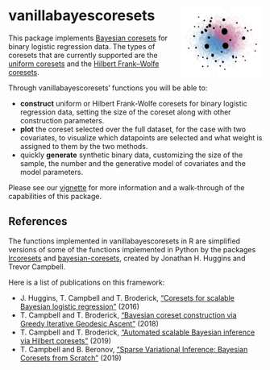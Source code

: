 
# vanillabayescoresets <img src='man/figures/logo.png' align="right" height="140" width="160">

This package implements [Bayesian
coresets](https://arxiv.org/abs/1710.05053) for binary logistic
regression data. The types of coresets that are currently supported are
the [uniform coresets](https://arxiv.org/abs/1605.06423) and the
[Hilbert Frank–Wolfe coresets](https://arxiv.org/abs/1710.05053).

Through vanillabayescoresets’ functions you will be able to:

  - **construct** uniform or Hilbert Frank-Wolfe coresets for binary
    logistic regression data, setting the size of the coreset along with
    other construction parameters.
  - **plot** the coreset selected over the full dataset, for the case
    with two covariates, to visualize which datapoints are selected and
    what weight is assigned to them by the two methods.
  - quickly **generate** synthetic binary data, customizing the size of
    the sample, the number and the generative model of covariates and
    the model parameters.

Please see our [vignette](vignettes/vanilla_bayesian_coresets.Rmd) for
more information and a walk-through of the capabilities of this package.

## References

The functions implemented in vanillabayescoresets in R are simplified
versions of some of the functions implemented in Python by the packages
[lrcoresets](https://bitbucket.org/jhhuggins/lrcoresets/src/master/coresets/)
and
[bayesian-coresets](https://github.com/trevorcampbell/bayesian-coresets),
created by Jonathan H. Huggins and Trevor Campbell.

Here is a list of publications on this framework:

  - J. Huggins, T. Campbell and T. Broderick, [“Coresets for scalable
    Bayesian logistic regression”](https://arxiv.org/abs/1710.05053)
    (2016)
  - T. Campbell and T. Broderick, [“Bayesian coreset construction via
    Greedy Iterative Geodesic Ascent”](https://arxiv.org/abs/1802.01737)
    (2018)
  - T. Campbell and T. Broderick, [“Automated scalable Bayesian
    inference via Hilbert coresets”](https://arxiv.org/abs/1710.05053)
    (2019)
  - T. Campbell and B. Beronov, [“Sparse Variational Inference: Bayesian
    Coresets from Scratch”](https://arxiv.org/abs/1906.03329) (2019)
